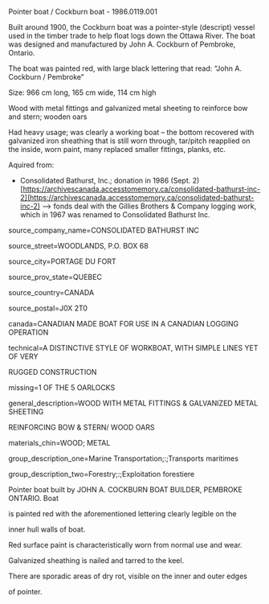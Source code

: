            

Pointer boat / Cockburn boat - 1986.0119.001

Built around 1900, the Cockburn boat was a pointer-style (descript) vessel used in the timber trade to help float logs down the Ottawa River. The boat was designed and manufactured by John A. Cockburn of Pembroke, Ontario.

The boat was painted red, with large black lettering that read: “John A. Cockburn / Pembroke”

Size: 966 cm long, 165 cm wide, 114 cm high

Wood with metal fittings and galvanized metal sheeting to reinforce bow and stern; wooden oars

Had heavy usage; was clearly a working boat – the bottom recovered with galvanized iron sheathing that is still worn through, tar/pitch reapplied on the inside, worn paint, many replaced smaller fittings, planks, etc.

Aquired from:

- Consolidated Bathurst, Inc.; donation in 1986 (Sept. 2) [https://archivescanada.accesstomemory.ca/consolidated-bathurst-inc-2](https://archivescanada.accesstomemory.ca/consolidated-bathurst-inc-2) --> fonds deal with the Gillies Brothers & Company logging work, which in 1967 was renamed to Consolidated Bathurst Inc.

source_company_name=CONSOLIDATED BATHURST INC 

source_street=WOODLANDS, P.O. BOX 68 

source_city=PORTAGE DU FORT 

source_prov_state=QUEBEC 

source_country=CANADA 

source_postal=J0X 2T0 

canada=CANADIAN MADE BOAT FOR USE IN A CANADIAN LOGGING OPERATION 

technical=A DISTINCTIVE STYLE OF WORKBOAT, WITH SIMPLE LINES YET OF VERY 

RUGGED CONSTRUCTION 

missing=1 OF THE 5 OARLOCKS 

general_description=WOOD WITH METAL FITTINGS & GALVANIZED METAL SHEETING 

REINFORCING BOW & STERN/ WOOD OARS 

materials_chin=WOOD; METAL 

group_description_one=Marine Transportation;:;Transports maritimes 

group_description_two=Forestry;:;Exploitation forestiere 

Pointer boat built by JOHN A. COCKBURN BOAT BUILDER, PEMBROKE ONTARIO. Boat 

is painted red with the aforementioned lettering clearly legible on the 

inner hull walls of boat. 

Red surface paint is characteristically worn from normal use and wear. 

Galvanized sheathing is nailed and tarred to the keel. 

There are sporadic areas of dry rot, visible on the inner and outer edges 

of pointer.